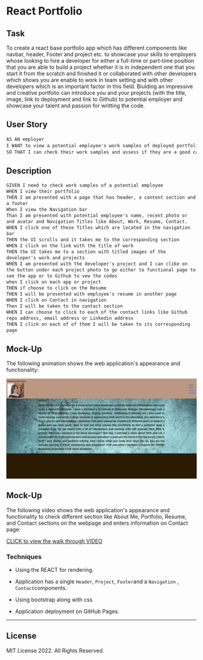 # React Portfolio

 ## Task

To create a react base portfolio app  which has different components like navbar, header, Footer and project etc. to showcase your skills to employers whose looking to hire a developer for either a full-time or part-time position that you are able to build a project whether it is in independent one that you start it from the scratch and finished it or collaborated with other developers which shows you are enable to work in team setting and with other developers which is an important factor in this field. Biulding an impressive and creative portfolio can introduce you and your projects (with the title, image, link to deployment and link to Github) to potential employer and showcase your talent and passion for writting the code.

 


## User Story

```md
AS AN employer
I WANT to view a potential employee's work samples of deployed portfolio 
SO THAT I can check their work samples and assess if they are a good candidate for our open positions
```


## Description


```
GIVEN I need to check work samples of a potential employee
WHEN I view their portfolio
THEN I am presented with a page that has header, a content section and a footer  
When I view the Navigation bar 
Than I am presented with potential employee's name, recent photo or and avatar and Navigation Titles like About, Work, Resume, Contact.
WHEN I click one of these Titles which are located in the navigation bar
THEN the UI scrolls and it takes me to the corresponding section
WHEN I click on the link with the title of work
THEN the UI takes me to a section with titled images of the developer's work and projects
WHEN I am presented with the developer's project and I can clike on the button under each project photo to go either to functional page to see the app or to Github to vew the codes
when I click on each app or project
THEN if choose to click on the Resume
THEN I will be presented with employee's resume in another page
WHEN I click on Contact in navigation
Then I will be taken to the contact section 
WHEN I can choose to click to each of the contact links like Github repo address, email address or Linkedin address
THEN I click on each of of them I will be taken to its corresponding page
```


## Mock-Up

The following animation shows the web application's appearance and functionality:

![portfolio demo](./public/Fatemeh-portfolio-demo.gif)




## Mock-Up

The following video shows the web application's appearance and functionality to check different section like About Me, Portfolio, Resume, and Contact sections on the webpage and enters information on Contact page:

[CLICK to view the walk through VIDEO](https://www.youtube.com/watch?v=h9BnkvAleeU)




### Techniques


  * Using the REACT for rendering.

  * Application has a single `Header`, `Project`, `Footer`and a `Navigation` , `Contact`components. 

  * Using bootstrap along with css

  * Application deployment on GitHub Pages.


- - -
## License

MIT License 2022. All Rights Reserved.
